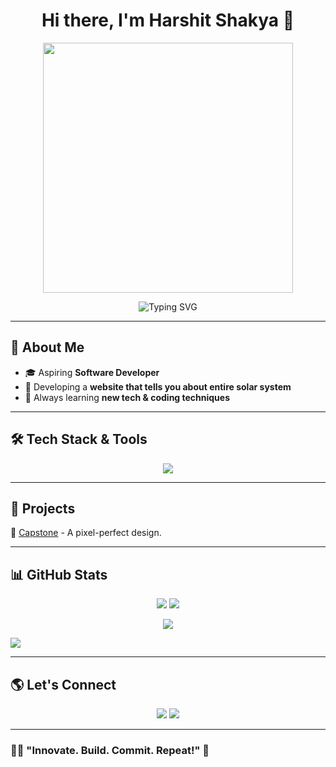 <h1 align="center">Hi there, I'm Harshit Shakya 👋</h1>
<p align="center">
  <img src="https://media0.giphy.com/media/v1.Y2lkPTc5MGI3NjExZms0b2RhbTNud3RtNG1xaThob2twaW9xYXF5aDlveTNobjZrcWZoaSZlcD12MV9pbnRlcm5hbF9naWZfYnlfaWQmY3Q9Zw/CuuSHzuc0O166MRfjt/giphy.gif" width="400" />
</p>
<p align="center">
  <img src="https://readme-typing-svg.herokuapp.com?font=Fira+Code&duration=3000&pause=500&color=F75C7E&center=true&width=435&lines=Developer+%7C+Coder+%7C+Tech+Enthusiast;Creating+a+Solar+System+Web+Page;Innovator" alt="Typing SVG" />
</p>

---

## 🚀 **About Me**
- 🎓 Aspiring **Software Developer**
- 🧠 Developing a **website that tells you about entire solar system**
- 🌱 Always learning **new tech & coding techniques**

---

## 🛠 **Tech Stack & Tools**
<p align="center">
  <img src="https://skillicons.dev/icons?i=html,css,js,react,python,git,github,vscode,java" />
</p>

---

## 📌 **Projects**
🔹 [Capstone](#) - A pixel-perfect design. 

---

## 📊 **GitHub Stats**
<p align="center">
  <img src="https://github-readme-stats.vercel.app/api?username=Harsh-sh7&show_icons=true&theme=tokyonight" />
  <img src="https://github-readme-streak-stats.herokuapp.com/?user=Harsh-sh7&theme=tokyonight" />
  <p align="center">
  <img src="https://github-readme-stats.vercel.app/api/top-langs/?username=Harsh-sh7&layout=compact&theme=tokyonight" />
    </p>
  <img src="https://github-readme-activity-graph.vercel.app/graph?username=Harsh-sh7&bg_color=1A1B26&color=ffffff&line=ffffff&point=ffffff&area=true&hide_border=true"/>
</p>

---

## 🌎 **Let's Connect**
<p align="center">
  <a href="https://linkedin.com/in/harshit-shakya"><img src="https://img.shields.io/badge/LinkedIn-0077B5?style=for-the-badge&logo=linkedin&logoColor=white"/></a>
  <a href="mailto:harshakya56@gmail.com"><img src="https://img.shields.io/badge/Gmail-D14836?style=for-the-badge&logo=gmail&logoColor=white"/></a>
</p>

---

### 🧑‍💻 **"Innovate. Build. Commit. Repeat!"** 🚀

